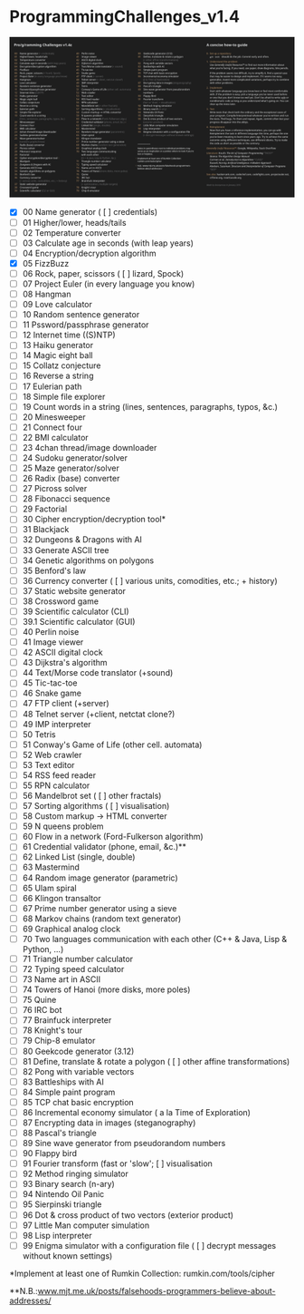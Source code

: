 # ProgrammingChallenges_v1.4
![Alt text](challenges.jpg?raw=true)

 - [x] 00 Name generator ( [ ] credentials)
 - [ ] 01 Higher/lower, heads/tails
 - [ ] 02 Temperature converter
 - [ ] 03 Calculate age in seconds (with leap years)
 - [ ] 04 Encryption/decryption algorithm
 - [x] 05 FizzBuzz
 - [ ] 06 Rock, paper, scissors ( [ ] lizard, Spock)
 - [ ] 07 Project Euler (in every language you know)
 - [ ] 08 Hangman
 - [ ] 09 Love calculator
 - [ ] 10 Random sentence generator
 - [ ] 11 Pssword/passphrase generator
 - [ ] 12 Internet time ((S)NTP)
 - [ ] 13 Haiku generator
 - [ ] 14 Magic eight ball
 - [ ] 15 Collatz conjecture
 - [ ] 16 Reverse a string
 - [ ] 17 Eulerian path
 - [ ] 18 Simple file explorer
 - [ ] 19 Count words in a string (lines, sentences, paragraphs, typos, &c.)
 - [ ] 20 Minesweeper
 - [ ] 21 Connect four
 - [ ] 22 BMI calculator
 - [ ] 23 4chan thread/image downloader
 - [ ] 24 Sudoku generator/solver
 - [ ] 25 Maze generator/solver
 - [ ] 26 Radix (base) converter
 - [ ] 27 Picross solver
 - [ ] 28 Fibonacci sequence
 - [ ] 29 Factorial
 - [ ] 30 Cipher encryption/decryption tool*
 - [ ] 31 Blackjack
 - [ ] 32 Dungeons & Dragons with AI
 - [ ] 33 Generate ASCII tree
 - [ ] 34 Genetic algorithms on polygons
 - [ ] 35 Benford's law
 - [ ] 36 Currency converter ( [ ] various units, comodities, etc.; + history)
 - [ ] 37 Static website generator
 - [ ] 38 Crossword game
 - [ ] 39 Scientific calculator (CLI)
 - [ ] 39.1 Scientific calculator (GUI)
 - [ ] 40 Perlin noise
 - [ ] 41 Image viewer
 - [ ] 42 ASCII digital clock
 - [ ] 43 Dijkstra's algorithm
 - [ ] 44 Text/Morse code translator (+sound)
 - [ ] 45 Tic-tac-toe
 - [ ] 46 Snake game
 - [ ] 47 FTP client (+server)
 - [ ] 48 Telnet server (+client, netctat clone?)
 - [ ] 49 IMP interpreter
 - [ ] 50 Tetris
 - [ ] 51 Conway's Game of Life (other cell. automata)
 - [ ] 52 Web crawler
 - [ ] 53 Text editor
 - [ ] 54 RSS feed reader
 - [ ] 55 RPN calculator
 - [ ] 56 Mandelbrot set ( [ ] other fractals)
 - [ ] 57 Sorting algorithms ( [ ] visualisation)
 - [ ] 58 Custom markup -> HTML converter
 - [ ] 59 N queens problem
 - [ ] 60 Flow in a network (Ford-Fulkerson algorithm)
 - [ ] 61 Credential validator (phone, email, &c.)**
 - [ ] 62 Linked List (single, double)
 - [ ] 63 Mastermind
 - [ ] 64 Random image generator (parametric)
 - [ ] 65 Ulam spiral
 - [ ] 66 Klingon transaltor
 - [ ] 67 Prime number generator using a sieve
 - [ ] 68 Markov chains (random text generator)
 - [ ] 69 Graphical analog clock
 - [ ] 70 Two languages communication with each other (C++ & Java, Lisp & Python, ...)
 - [ ] 71 Triangle number calculator
 - [ ] 72 Typing speed calculator
 - [ ] 73 Name art in ASCII
 - [ ] 74 Towers of Hanoi (more disks, more poles)
 - [ ] 75 Quine
 - [ ] 76 IRC bot
 - [ ] 77 Brainfuck interpreter
 - [ ] 78 Knight's tour
 - [ ] 79 Chip-8 emulator
 - [ ] 80 Geekcode generator (3.12)
 - [ ] 81 Define, translate & rotate a polygon ( [ ] other affine transformations)
 - [ ] 82 Pong with variable vectors
 - [ ] 83 Battleships with AI
 - [ ] 84 Simple paint program
 - [ ] 85 TCP chat basic encryption
 - [ ] 86 Incremental economy simulator ( a la Time of Exploration)
 - [ ] 87 Encrypting data in images (steganography)
 - [ ] 88 Pascal's triangle
 - [ ] 89 Sine wave generator from pseudorandom numbers
 - [ ] 90 Flappy bird
 - [ ] 91 Fourier transform (fast or 'slow'; [ ] visualisation
 - [ ] 92 Method ringing simulator
 - [ ] 93 Binary search (n-ary)
 - [ ] 94 Nintendo Oil Panic
 - [ ] 95 Sierpinski triangle
 - [ ] 96 Dot & cross product of two vectors (exterior product)
 - [ ] 97 Little Man computer simulation
 - [ ] 98 Lisp interpreter
 - [ ] 99 Enigma simulator with a configuration file ( [ ] decrypt messages without known settings)
 
 *Implement at least one of Rumkin Collection: rumkin.com/tools/cipher
 
 **N.B.:www.mjt.me.uk/posts/falsehoods-programmers-believe-about-addresses/
